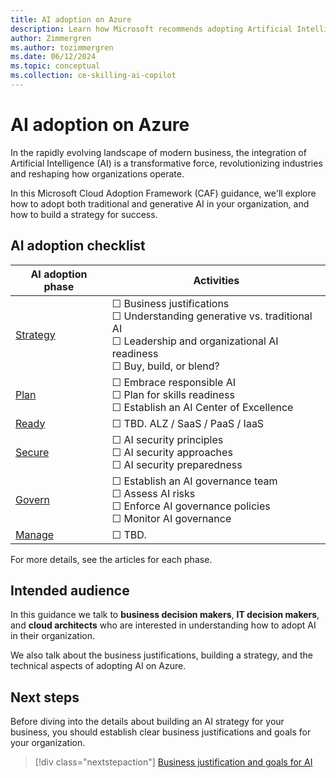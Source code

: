 ```yaml
---
title: AI adoption on Azure
description: Learn how Microsoft recommends adopting Artificial Intelligence (AI) in your organization with the Microsoft Cloud Adoption Framework.
author: Zimmergren
ms.author: tozimmergren
ms.date: 06/12/2024
ms.topic: conceptual
ms.collection: ce-skilling-ai-copilot
---
```


# AI adoption on Azure

In the rapidly evolving landscape of modern business, the integration of Artificial Intelligence (AI) is a transformative force, revolutionizing industries and reshaping how organizations operate.

In this Microsoft Cloud Adoption Framework (CAF) guidance, we'll explore how to adopt both traditional and generative AI in your organization, and how to build a strategy for success.

## AI adoption checklist

| AI adoption phase | Activities |
|---|---|
| [Strategy](./strategy.md) | &#9744; Business justifications<br>&#9744; Understanding generative vs. traditional AI<br>&#9744; Leadership and organizational AI readiness<br>&#9744; Buy, build, or blend? |
| [Plan](./plan.md) | &#9744; Embrace responsible AI<br>&#9744; Plan for skills readiness<br>&#9744; Establish an AI Center of Excellence|
| [Ready](./ready.md) | &#9744; TBD. ALZ / SaaS / PaaS / IaaS |
| [Secure](./secure.md) | &#9744; AI security principles<br>&#9744; AI security approaches<br>&#9744; AI security preparedness |
| [Govern](./govern.md) | &#9744; Establish an AI governance team<br>&#9744; Assess AI risks<br>&#9744; Enforce AI governance policies<br>&#9744; Monitor AI governance|
| [Manage](./manage.md) | &#9744; TBD. |

For more details, see the articles for each phase.

## Intended audience

In this guidance we talk to **business decision makers**, **IT decision makers**, and **cloud architects** who are interested in understanding how to adopt AI in their organization.

We also talk about the business justifications, building a strategy, and the technical aspects of adopting AI on Azure.

## Next steps

 Before diving into the details about building an AI strategy for your business, you should establish clear business justifications and goals for your organization.

> [!div class="nextstepaction"]
> [Business justification and goals for AI](./business-outcomes-goals.md)
